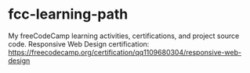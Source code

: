 # fcc-learning-path
My freeCodeCamp learning activities, certifications, and project source code.
Responsive Web Design certification: https://freecodecamp.org/certification/qq1109680304/responsive-web-design 
